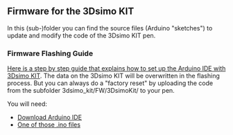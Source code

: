 ## Firmware for the 3Dsimo KIT

In this (sub-)folder you can find the source files (Arduino "sketches") to update and modify the code of the 3Dsimo KIT pen.

### Firmware Flashing Guide

[Here is a step by step guide that explains how to set up the Arduino IDE with 3Dsimo KIT](https://github.com/3dsimo/3dsimo_kit/blob/master/documents/pdf/HW_FW_manualEN.pdf). 
The data on the 3Dsimo KIT will be overwritten in the flashing process. But you can always do a "factory reset" by uploading the code from the subfolder 3dsimo_kit/FW/3DsimoKit/ to your pen.

You will need:
- [Download Arduino IDE](https://www.arduino.cc/en/Main/Software)
- [One of those .ino files](https://github.com/3dsimo/3dsimo_kit/tree/master/FW/3DsimoKit)
